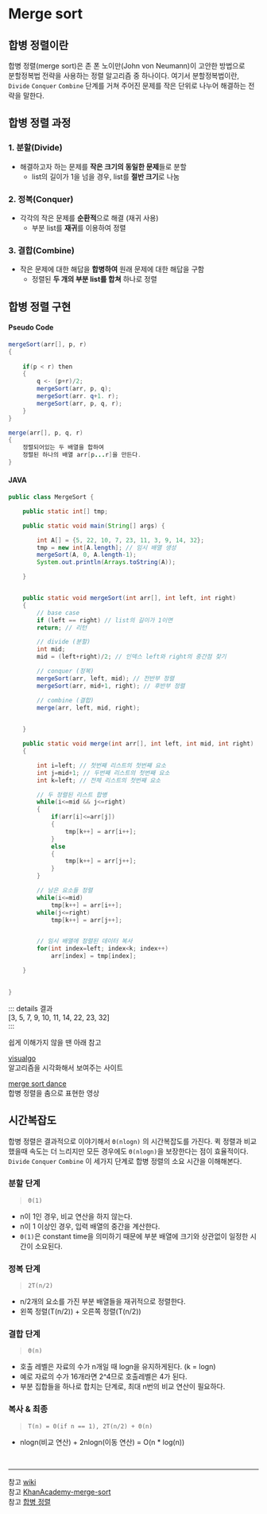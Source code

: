 Merge sort <Badge text="song" />
================

## 합병 정렬이란

합병 정렬(merge sort)은 존 폰 노이만(John von Neumann)이 고안한 방법으로   
분할정복법 전략을 사용하는 정렬 알고리즘 중 하나이다. 여기서 분할정복법이란,         
<code>Divide</code> <code>Conquer</code> <code>Combine</code> 단계를 거쳐 주어진 문제를 작은 단위로 나누어 해결하는 전략을 말한다. 


## 합병 정렬 과정


### 1. 분할(Divide)           

 - 해결하고자 하는 문제를 **작은 크기의 동일한 문제**들로 분할      
    - list의 길이가 1을 넘을 경우, list를 **절반 크기**로 나눔   

### 2. 정복(Conquer)          

- 각각의 작은 문제를 **순환적**으로 해결 (재귀 사용)     
    -  부분 list를 **재귀**를 이용하여 정렬    

### 3. 결합(Combine)          

 - 작은 문제에 대한 해답을 **합병하여** 원래 문제에 대한 해답을 구함      
    - 정렬된 **두 개의 부분 list를 합쳐** 하나로 정렬        




## 합병 정렬 구현

#### Pseudo Code

```java
mergeSort(arr[], p, r) 
{
    
    if(p < r) then
    {
        q <- (p+r)/2; 
        mergeSort(arr, p, q); 
        mergeSort(arr. q+1. r); 
        mergeSort(arr, p, q, r); 
    }
}

merge(arr[], p, q, r)
{
    정렬되어있는 두 배열을 합하여
    정렬된 하나의 배열 arr[p...r]을 만든다.
}
```


#### JAVA

```java
public class MergeSort {

    public static int[] tmp;

    public static void main(String[] args) {

        int A[] = {5, 22, 10, 7, 23, 11, 3, 9, 14, 32};
        tmp = new int[A.length]; // 임시 배열 생성
        mergeSort(A, 0, A.length-1);
        System.out.println(Arrays.toString(A));

    }


    public static void mergeSort(int arr[], int left, int right)
    {
        // base case
        if (left == right) // list의 길이가 1이면
        return; // 리턴

        // divide (분할)
        int mid;
        mid = (left+right)/2; // 인덱스 left와 right의 중간점 찾기

        // conquer (정복)
        mergeSort(arr, left, mid); // 전반부 정렬
        mergeSort(arr, mid+1, right); // 후반부 정렬

        // combine (결합)
        merge(arr, left, mid, right);
        

    }

    public static void merge(int arr[], int left, int mid, int right)
    {

        int i=left; // 첫번째 리스트의 첫번째 요소
        int j=mid+1; // 두번째 리스트의 첫번째 요소
        int k=left; // 전체 리스트의 첫번째 요소

        // 두 정렬된 리스트 합병
        while(i<=mid && j<=right) 
        {
            if(arr[i]<=arr[j]) 
            {
                tmp[k++] = arr[i++]; 
            }
            else 
            {
                tmp[k++] = arr[j++]; 
            }
        }

        // 남은 요소들 정렬
        while(i<=mid)
            tmp[k++] = arr[i++];
        while(j<=right)
            tmp[k++] = arr[j++];


        // 임시 배열에 정렬된 데이터 복사
        for(int index=left; index<k; index++)
            arr[index] = tmp[index];

    }
    

}

```

::: details 결과     
[3, 5, 7, 9, 10, 11, 14, 22, 23, 32]    
:::   


쉽게 이해가지 않을 땐 아래 참고
   
[visualgo](https://visualgo.net/en/sorting)     
알고리즘을 시각화해서 보여주는 사이트

[merge sort dance](https://www.youtube.com/watch?v=dENca26N6V4&feature=emb_title)   
합병 정렬을 춤으로 표현한 영상   

## 시간복잡도

합병 정렬은 결과적으로 이야기해서 `Θ(nlog​n)` 의 시간복잡도를 가진다.
퀵 정렬과 비교했을때 속도는 더 느리지만 모든 경우에도 `Θ(nlog​n)`을 보장한다는 점이 효율적이다.
<code>Divide</code> <code>Conquer</code> <code>Combine</code> 이 세가지 단계로 합병 정렬의 소요 시간을 이해해본다.

### 분할 단계 

> `Θ(1)`   

- n이 1인 경우, 비교 연산을 하지 않는다.
- n이 1 이상인 경우, 입력 배열의 중간을 계산한다.  
- `Θ(1)`은 constant time을 의미하기 때문에 부분 배열에 크기와 상관없이 일정한 시간이 소요된다.     


### 정복 단계   

> `2T(n/2)`

- n/2개의 요소를 가진 부분 배열들을 재귀적으로 정렬한다.
- 왼쪽 정렬(T(n/2)) + 오른쪽 정렬(T(n/2)) 


### 결합 단계   

> `Θ(n)` 

- 호출 레벨은 자료의 수가 n개일 때 logn을 유지하게된다. (k = logn)
- 예로 자료의 수가 16개라면 2^4므로 호출레벨은 4가 된다.
- 부분 집합들을 하나로 합치는 단계로, 최대 n번의 비교 연산이 필요하다.

  

### 복사 & 최종

> `T(n) = 0(if n == 1), 2T(n/2) + Θ(n)`

- nlogn(비교 연산) + 2nlogn(이동 연산) = O(n * log(n))




<br>


---
 
참고 [wiki](https://ko.wikipedia.org/wiki/%ED%95%A9%EB%B3%91_%EC%A0%95%EB%A0%AC)   
참고 [KhanAcademy-merge-sort](https://ko.khanacademy.org/computing/computer-science/algorithms/merge-sort/a/overview-of-merge-sort)      
참고 [합병 정렬](https://chayan-memorias.tistory.com/110)

